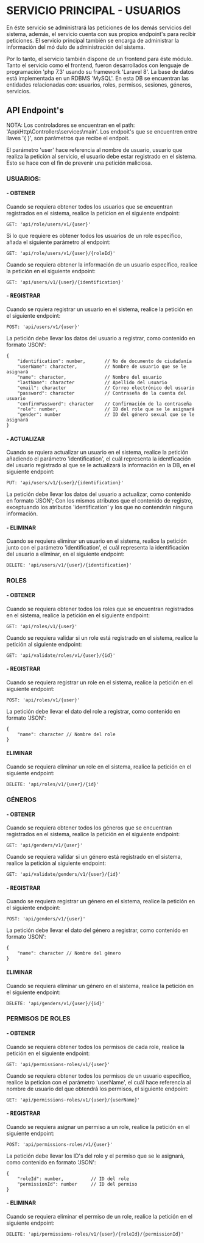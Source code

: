 # SERVICIO PRINCIPAL - USUARIOS

En éste servicio se administrará las peticiones de los demás servicios del sistema, además, el servicio cuenta con sus propios endpoint's para recibir peticiones. El servicio principal también se encarga de administrar la información del mó dulo de administración del sistema.

Por lo tanto, el servicio también dispone de un frontend para éste módulo. Tanto el servicio como el frontend, fueron desarrollados con lenguaje de programación 'php 7.3' usando su framework 'Laravel 8'. La base de datos está implementada en un RDBMS 'MySQL'. En esta DB se encuentran las entidades relacionadas con: usuarios, roles, permisos, sesiones, géneros, servicios.

## API Endpoint's

NOTA: Los controladores se encuentran en el path: 'App\Http\Controllers\services\main'. Los endpoit's que se encuentren entre llaves '{ }', son parámetros que recibe el endpoit.

El parámetro 'user' hace referencia al nombre de usuario, usuario que realiza la petición al servicio, el usuario debe estar registrado en el sistema. Esto se hace con el fin de prevenir una petición maliciosa.

### USUARIOS: 

#### - OBTENER
Cuando se requiera obtener todos los usuarios que se encuentran registrados en el sistema, realice la peticion en el siguiente endpoint: 

```
GET: 'api/role/users/v1/{user}'
```

Si lo que requiere es obtener todos los usuarios de un role específico, añada  el siguiente parámetro al endpoint: 

```
GET: 'api/role/users/v1/{user}/{roleId}'
```

Cuando se requiera obtener la información de un usuario específico, realice la petición en el siguiente endpoint: 

```
GET: 'api/users/v1/{user}/{identification}'
```

#### - REGISTRAR

Cuando se rquiera registrar un usuario en el sistema, realice la petición en el siguiente endpoint: 

```
POST: 'api/users/v1/{user}'
```

La petición debe llevar los datos del usuario a registrar, como contenido en formato 'JSON': 
 
```
{
    "identification": number,       // No de documento de ciudadanía
    "userName": character,          // Nombre de usuario que se le asignará
    "name": character,              // Nombre del usuario
    "lastName": character           // Apellido del usuario
    "email": character              // Correo electrónico del usuario
    "password": character           // Contraseña de la cuenta del usuario
    "confirmPassword": character    // Confirmación de la contraseña
    "role": number,                 // ID del role que se le asignará
    "gender": number                // ID del género sexual que se le asignará
}
```

#### - ACTUALIZAR

Cuando se rquiera actualizar un usuario en el sistema, realice la petición añadiendo el parámetro 'identification', el cuál representa la identficación del usuario registrado al que se le actualizará la información en la DB, en el siguiente endpoint: 

```
PUT: 'api/users/v1/{user}/{identification}'
```

La petición debe llevar los datos del usuario a actualizar, como contenido en formato 'JSON'; Con los mismos atributos que el contenido de registro, exceptuando los atributos 'identification' y los que no contendrán ninguna información. 


#### - ELIMINAR

Cuando se requiera eliminar un usuario en el sistema, realice la petición junto con el parámetro 'identification', el cuál representa la identificación del usuario a eliminar, en el siguiente endpoint: 

```
DELETE: 'api/users/v1/{user}/{identification}'
```

### ROLES

#### - OBTENER

Cuando se requiera obtener todos los roles que se encuentran registrados en el sistema, realice la petición en el siguiente endpoint: 

```
GET: 'api/roles/v1/{user}'
```

Cuando se requiera validar si un role está registrado en el sistema, realice la petición al siguiente endpoint: 

```
GET: 'api/validate/roles/v1/{user}/{id}'
```

#### - REGISTRAR

Cuando se requiera registrar un role en el sistema, realice la petición en el siguiente endpoint: 

```
POST: 'api/roles/v1/{user}'
```

La petición debe llevar el dato del role a registrar, como contenido en formato 'JSON': 

```
{
    "name": character // Nombre del role
}
```

#### ELIMINAR

Cuando se requiera eliminar un role en el sistema, realice la petición en el siguiente endpoint: 

```
DELETE: 'api/roles/v1/{user}/{id}'
```

### GÉNEROS

#### - OBTENER

Cuando se requiera obtener todos los géneros que se encuentran registrados en el sistema, realice la petición en el siguiente endpoint: 

```
GET: 'api/genders/v1/{user}'
```

Cuando se requiera validar si un género está registrado en el sistema, realice la petición al siguiente endpoint: 

```
GET: 'api/validate/genders/v1/{user}/{id}'
```

#### - REGISTRAR

Cuando se requiera registrar un género en el sistema, realice la petición en el siguiente endpoint: 

```
POST: 'api/genders/v1/{user}'
```

La petición debe llevar el dato del género a registrar, como contenido en formato 'JSON': 

```
{
    "name": character // Nombre del género
}
```

#### ELIMINAR

Cuando se requiera eliminar un género en el sistema, realice la petición en el siguiente endpoint: 

```
DELETE: 'api/genders/v1/{user}/{id}'
``` 

### PERMISOS DE ROLES

#### - OBTENER

Cuando se requiera obtener todos los permisos de cada role, realice la petición en el siguiente endpoint: 

```
GET: 'api/permissions-roles/v1/{user}'
```

Cuando se requiera obtener todos los permisos de un usuario específico, realice la peticion con el parámetro 'userName', el cuál hace referencia al nombre de usuario del que obtendrá los permisos, el siguiente endpoint: 

```
GET: 'api/permissions-roles/v1/{user}/{userName}'
```

#### - REGISTRAR

Cuando se requiera asignar un permiso a un role, realice la petición en el siguiente endpoint: 

```
POST: 'api/permissions-roles/v1/{user}'
```

La petición debe llevar los ID's del role y el permiso que se le asignará, como contenido en formato 'JSON': 

```
{
    "roleId": number,          // ID del role
    "permissionId": number     // ID del permiso
}
``` 

#### - ELIMINAR

Cuando se requiera eliminar el permiso de un role, realice la petición en el siguiente endpoint: 

```
DELETE: 'api/permissions-roles/v1/{user}/{roleId}/{permissionId}'
```